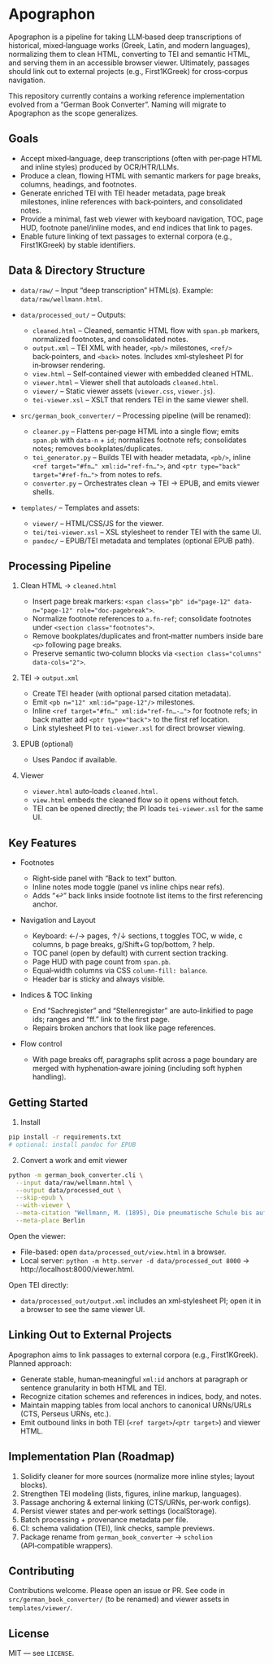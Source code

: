 # Apographon

Apographon is a pipeline for taking LLM‑based deep transcriptions of historical, mixed‑language works (Greek, Latin, and modern languages), normalizing them to clean HTML, converting to TEI and semantic HTML, and serving them in an accessible browser viewer. Ultimately, passages should link out to external projects (e.g., First1KGreek) for cross‑corpus navigation.

This repository currently contains a working reference implementation evolved from a “German Book Converter”. Naming will migrate to Apographon as the scope generalizes.

## Goals

- Accept mixed‑language, deep transcriptions (often with per‑page HTML and inline styles) produced by OCR/HTR/LLMs.
- Produce a clean, flowing HTML with semantic markers for page breaks, columns, headings, and footnotes.
- Generate enriched TEI with TEI header metadata, page break milestones, inline references with back‑pointers, and consolidated notes.
- Provide a minimal, fast web viewer with keyboard navigation, TOC, page HUD, footnote panel/inline modes, and end indices that link to pages.
- Enable future linking of text passages to external corpora (e.g., First1KGreek) by stable identifiers.

## Data & Directory Structure

- `data/raw/` – Input “deep transcription” HTML(s). Example: `data/raw/wellmann.html`.
- `data/processed_out/` – Outputs:
  - `cleaned.html` – Cleaned, semantic HTML flow with `span.pb` markers, normalized footnotes, and consolidated notes.
  - `output.xml` – TEI XML with header, `<pb/>` milestones, `<ref/>` back‑pointers, and `<back>` notes. Includes xml‑stylesheet PI for in‑browser rendering.
  - `view.html` – Self‑contained viewer with embedded cleaned HTML.
  - `viewer.html` – Viewer shell that autoloads `cleaned.html`.
  - `viewer/` – Static viewer assets (`viewer.css`, `viewer.js`).
  - `tei-viewer.xsl` – XSLT that renders TEI in the same viewer shell.

- `src/german_book_converter/` – Processing pipeline (will be renamed):
  - `cleaner.py` – Flattens per‑page HTML into a single flow; emits `span.pb` with `data-n` + `id`; normalizes footnote refs; consolidates notes; removes bookplates/duplicates.
  - `tei_generator.py` – Builds TEI with header metadata, `<pb/>`, inline `<ref target="#fn…" xml:id="ref-fn…">`, and `<ptr type="back" target="#ref-fn…">` from notes to refs.
  - `converter.py` – Orchestrates clean → TEI → EPUB, and emits viewer shells.

- `templates/` – Templates and assets:
  - `viewer/` – HTML/CSS/JS for the viewer.
  - `tei/tei-viewer.xsl` – XSL stylesheet to render TEI with the same UI.
  - `pandoc/` – EPUB/TEI metadata and templates (optional EPUB path).

## Processing Pipeline

1) Clean HTML → `cleaned.html`
   - Insert page break markers: `<span class="pb" id="page-12" data-n="page-12" role="doc-pagebreak">`.
   - Normalize footnote references to `a.fn-ref`; consolidate footnotes under `<section class="footnotes">`.
   - Remove bookplates/duplicates and front‑matter numbers inside bare `<p>` following page breaks.
   - Preserve semantic two‑column blocks via `<section class="columns" data-cols="2">`.

2) TEI → `output.xml`
   - Create TEI header (with optional parsed citation metadata).
   - Emit `<pb n="12" xml:id="page-12"/>` milestones.
   - Inline `<ref target="#fn…" xml:id="ref-fn…-…">` for footnote refs; in back matter add `<ptr type="back">` to the first ref location.
   - Link stylesheet PI to `tei-viewer.xsl` for direct browser viewing.

3) EPUB (optional)
   - Uses Pandoc if available.

4) Viewer
   - `viewer.html` auto‑loads `cleaned.html`.
   - `view.html` embeds the cleaned flow so it opens without fetch.
   - TEI can be opened directly; the PI loads `tei-viewer.xsl` for the same UI.

## Key Features

- Footnotes
  - Right‑side panel with “Back to text” button.
  - Inline notes mode toggle (panel vs inline chips near refs).
  - Adds “↩” back links inside footnote list items to the first referencing anchor.

- Navigation and Layout
  - Keyboard: ←/→ pages, ↑/↓ sections, t toggles TOC, w wide, c columns, b page breaks, g/Shift+G top/bottom, ? help.
  - TOC panel (open by default) with current section tracking.
  - Page HUD with page count from `span.pb`.
  - Equal‑width columns via CSS `column-fill: balance`.
  - Header bar is sticky and always visible.

- Indices & TOC linking
  - End “Sachregister” and “Stellenregister” are auto‑linkified to page ids; ranges and “ff.” link to the first page.
  - Repairs broken anchors that look like page references.

- Flow control
  - With page breaks off, paragraphs split across a page boundary are merged with hyphenation‑aware joining (including soft hyphen handling).

## Getting Started

1) Install

```bash
pip install -r requirements.txt
# optional: install pandoc for EPUB
```

2) Convert a work and emit viewer

```bash
python -m german_book_converter.cli \
  --input data/raw/wellmann.html \
  --output data/processed_out \
  --skip-epub \
  --with-viewer \
  --meta-citation "Wellmann, M. (1895), Die pneumatische Schule bis auf Archigenes, Philologische Untersuchungen, Weidmannsche Buchhandlung." \
  --meta-place Berlin
```

Open the viewer:

- File-based: open `data/processed_out/view.html` in a browser.
- Local server: `python -m http.server -d data/processed_out 8000` → http://localhost:8000/viewer.html.

Open TEI directly:

- `data/processed_out/output.xml` includes an xml‑stylesheet PI; open it in a browser to see the same viewer UI.

## Linking Out to External Projects

Apographon aims to link passages to external corpora (e.g., First1KGreek). Planned approach:

- Generate stable, human‑meaningful `xml:id` anchors at paragraph or sentence granularity in both HTML and TEI.
- Recognize citation schemes and references in indices, body, and notes.
- Maintain mapping tables from local anchors to canonical URNs/URLs (CTS, Perseus URNs, etc.).
- Emit outbound links in both TEI (`<ref target>`/`<ptr target>`) and viewer HTML.

## Implementation Plan (Roadmap)

1) Solidify cleaner for more sources (normalize more inline styles; layout blocks).
2) Strengthen TEI modeling (lists, figures, inline markup, languages).
3) Passage anchoring & external linking (CTS/URNs, per‑work configs).
4) Persist viewer states and per‑work settings (localStorage).
5) Batch processing + provenance metadata per file.
6) CI: schema validation (TEI), link checks, sample previews.
7) Package rename from `german_book_converter` → `scholion` (API‑compatible wrappers).

## Contributing

Contributions welcome. Please open an issue or PR. See code in `src/german_book_converter/` (to be renamed) and viewer assets in `templates/viewer/`.

## License

MIT — see `LICENSE`.
